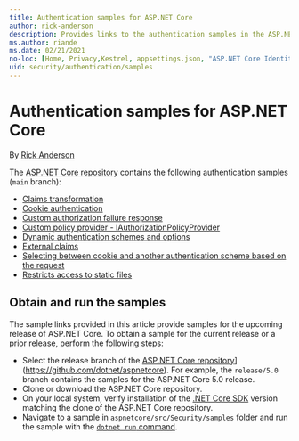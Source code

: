 ```yaml
---
title: Authentication samples for ASP.NET Core
author: rick-anderson
description: Provides links to the authentication samples in the ASP.NET Core repository.
ms.author: riande
ms.date: 02/21/2021
no-loc: [Home, Privacy,Kestrel, appsettings.json, "ASP.NET Core Identity", cookie, Cookie, Blazor, "Blazor Server", "Blazor WebAssembly", "Identity", "Let's Encrypt", Razor, SignalR]
uid: security/authentication/samples
---
```

# Authentication samples for ASP.NET Core

By [Rick Anderson](https://twitter.com/RickAndMSFT)

The [ASP.NET Core repository](https://github.com/dotnet/aspnetcore) contains the following authentication samples (`main` branch):

* [Claims transformation](https://github.com/dotnet/aspnetcore/tree/main/src/Security/samples/ClaimsTransformation)
* [Cookie authentication](https://github.com/dotnet/aspnetcore/tree/main/src/Security/samples/Cookies)
* [Custom authorization failure response](https://github.com/dotnet/aspnetcore/tree/main/src/Security/samples/CustomAuthorizationFailureResponse)
* [Custom policy provider - IAuthorizationPolicyProvider](https://github.com/dotnet/aspnetcore/tree/main/src/Security/samples/CustomPolicyProvider)
* [Dynamic authentication schemes and options](https://github.com/dotnet/aspnetcore/tree/main/src/Security/samples/DynamicSchemes)
* [External claims](https://github.com/dotnet/aspnetcore/tree/main/src/Security/samples/Identity.ExternalClaims)
* [Selecting between cookie and another authentication scheme based on the request](https://github.com/dotnet/aspnetcore/tree/main/src/Security/samples/PathSchemeSelection)
* [Restricts access to static files](https://github.com/dotnet/aspnetcore/tree/main/src/Security/samples/StaticFilesAuth)

## Obtain and run the samples

The sample links provided in this article provide samples for the upcoming release of ASP.NET Core. To obtain a sample for the current release or a prior release, perform the following steps:

* Select the release branch of the [ASP.NET Core repository](https://github.com/dotnet/aspnetcore)](https://github.com/dotnet/aspnetcore). For example, the `release/5.0` branch contains the samples for the ASP.NET Core 5.0 release.
* Clone or download the ASP.NET Core repository.
* On your local system, verify installation of the [.NET Core SDK](https://dotnet.microsoft.com/download/dotnet-core) version matching the clone of the ASP.NET Core repository.
* Navigate to a sample in `aspnetcore/src/Security/samples` folder and run the sample with the [`dotnet run` command](/dotnet/core/tools/dotnet-run).
